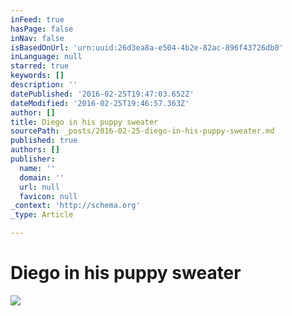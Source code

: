 ```yaml
---
inFeed: true
hasPage: false
inNav: false
isBasedOnUrl: 'urn:uuid:26d3ea8a-e504-4b2e-82ac-896f43726db0'
inLanguage: null
starred: true
keywords: []
description: ''
datePublished: '2016-02-25T19:47:03.652Z'
dateModified: '2016-02-25T19:46:57.363Z'
author: []
title: Diego in his puppy sweater
sourcePath: _posts/2016-02-25-diego-in-his-puppy-sweater.md
published: true
authors: []
publisher:
  name: ''
  domain: ''
  url: null
  favicon: null
_context: 'http://schema.org'
_type: Article

---
```

# Diego in his puppy sweater
![](https://the-grid-user-content.s3-us-west-2.amazonaws.com/aee7081d-b871-46cf-a334-d99acc725d87.png)